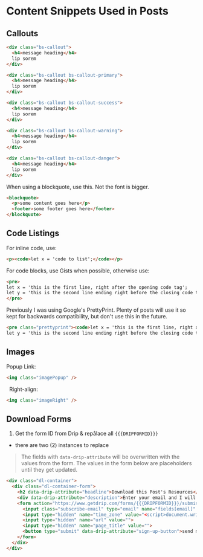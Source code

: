 # Content Snippets Used in Posts

## Callouts

```html
<div class="bs-callout">
  <h4>message heading</h4>
  lip sorem
</div>

<div class="bs-callout bs-callout-primary">
  <h4>message heading</h4>
  lip sorem
</div>

<div class="bs-callout bs-callout-success">
  <h4>message heading</h4>
  lip sorem
</div>

<div class="bs-callout bs-callout-warning">
  <h4>message heading</h4>
  lip sorem
</div>

<div class="bs-callout bs-callout-danger">
  <h4>message heading</h4>
  lip sorem
</div>
```

When using a blockquote, use this. Not the font is bigger.

```html
<blockquote>
  <p>some content goes here</p>
  <footer>some footer goes here</footer>
</blockquote>
```


## Code Listings

For inline code, use:

```html
<p><code>let x = 'code to list';</code></p>
```

For code blocks, use Gists when possible, otherwise use:

```html
<pre>
let x = 'this is the first line, right after the opening code tag';
let y = 'this is the second line ending right before the closing code tag';
</pre>
```

Previously I was using Google's PrettyPrint. Plenty of posts will use it so kept for backwards compatibility, but don't use this in the future.

```html
<pre class="prettyprint"><code>let x = 'this is the first line, right after the opening code tag';
let y = 'this is the second line ending right before the closing code tag';</code></pre>
```

## Images

Popup Link:

```html
<img class="imagePopup" />
```
 
Right-align:

```html
<img class="imageRight" />
```

## Download Forms

1. Get the form ID from Drip & repålace all `{{{DRIPFORMID}}}`
  - there are two (2) instances to replace

> The fields with `data-drip-attribute` will be overwritten with the values from the form. The values in the form below are placeholders until they get updated.

```html
<div class="dl-container">
  <div class="dl-container-form">
    <h2 data-drip-attribute="headline">Download this Post's Resources</h2>
    <div data-drip-attribute="description">Enter your email and I will send you a ZIP of the resources.<br /><em>No spam &amp; I won't share your email with anyone.</em></div>
    <form action="https://www.getdrip.com/forms/{{{DRIPFORMID}}}/submissions" method="post" data-drip-embedded-form="{{{DRIPFORMID}}}">
      <input class="subscribe-email" type="email" name="fields[email]" placeholder="your email address">
      <input type="hidden" name="time_zone" value="<script>document.write(Intl.DateTimeFormat().resolvedOptions().timeZone);</script>">
      <input type="hidden" name="url" value="">
      <input type="hidden" name="page_title" value="">
      <button type="submit" data-drip-attribute="sign-up-button">send me the download</button>
    </form>
  </div>
</div>
```